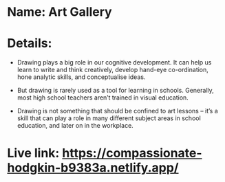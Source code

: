 # Name: Art Gallery

# Details: 

* Drawing plays a big role in our cognitive development. It can help us learn to write and think creatively, develop hand-eye co-ordination, hone analytic skills, and conceptualise ideas.

* But drawing is rarely used as a tool for learning in schools. Generally, most high school teachers aren’t trained in visual education.

* Drawing is not something that should be confined to art lessons – it’s a skill that can play a role in many different subject areas in school education, and later on in the workplace.

# Live link: https://compassionate-hodgkin-b9383a.netlify.app/